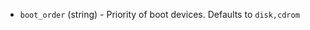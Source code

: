 <!-- Code generated from the comments of the RunConfig struct in builder/vsphere/common/step_run.go; DO NOT EDIT MANUALLY -->

-   `boot_order` (string) - Priority of boot devices. Defaults to `disk,cdrom`
    